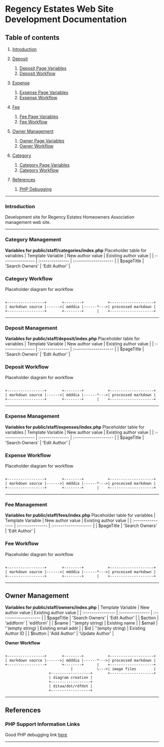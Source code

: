 
# Regency Estates Web Site Development Documentation #

## Table of contents
1. [Introduction](#introduction)

2. [Deposit](#deposit)
    1. [Deposit Page Variables](#deposit_sp_1)
    2. [Deposit Workflow](#deposit_sp_2)

3. [Expense](#expense)
    1. [Expense Page Variables](#expense_sp_1)
    2. [Expense Workflow](#expense_sp_2)

4. [Fee](#fee)
    1. [Fee Page Variables](#fee_sp_1)
    2. [Fee Workflow](#fee_sp_2)

5. [Owner Management](#owner)
    1. [Owner Page Variables](#owner_sp_1)
    2. [Owner Workflow](#owner_sp_2)

6. [Category](#category)
    1. [Category Page Variables](#category_sp_1)
    2. [Category Workflow](#category_sp_2)

7. [References](#references)
    1. [PHP Debugging](#referenes_sp_1)

---
<a name="Introduction"></a>
### Introduction
Development site for Regency Estates Homeowners Association
management web site.

---
<a name="category"></a>
### Category Management

<a name="category_sp_1"></a>
**Variables for public/staff/categories/index.php**
Placeholder table for variables
| Template Variable | New author value | Existing author value |
| :---------------- | :--------------- | :-------------------- |
| $pageTitle        | 'Search Owners'  | 'Edit Author'         |

<a name="category_sp_2"></a>
### Category Workflow
Placeholder diagram for workflow 
~~~~~ {.ditaa .no-separation}

+-----------------+       +--------+           +--------------------+
| markdown source |------>| mdddia |------*--->| processed markdown |
+-----------------+       +--------+      |    +--------------------+
~~~~~

---
<a name="deposit"></a>
### Deposit Management

<a name="deposit_sp_1"></a>
**Variables for public/staff/deposit/index.php**
Placeholder table for variables
| Template Variable | New author value | Existing author value |
| :---------------- | :--------------- | :-------------------- |
| $pageTitle        | 'Search Owners'  | 'Edit Author'         |

<a name="deposit_sp_2"></a>
### Deposit Workflow
Placeholder diagram for workflow 
~~~~~ {.ditaa .no-separation}
                                  
+-----------------+       +--------+           +--------------------+
| markdown source |------>| mdddia |------*--->| processed markdown |
+-----------------+       +--------+      |    +--------------------+
~~~~~

---
<a name="expense"></a>
### Expense Management

<a name="expense_sp_1"></a>
**Variables for public/staff/expenses/index.php**
Placeholder table for variables
| Template Variable | New author value | Existing author value |
| :---------------- | :--------------- | :-------------------- |
| $pageTitle        | 'Search Owners'  | 'Edit Author'         |

<a name="expense_sp_2"></a>
### Expense Workflow
Placeholder diagram for workflow 
~~~~~ {.ditaa .no-separation}
                                  
+-----------------+       +--------+           +--------------------+
| markdown source |------>| mdddia |------*--->| processed markdown |
+-----------------+       +--------+      |    +--------------------+
~~~~~

---
<a name="fee"></a>
### Fee Management

<a name="fee_sp_1"></a>
**Variables for public/staff/fees/index.php**
Placeholder table for variables
| Template Variable | New author value | Existing author value |
| :---------------- | :--------------- | :-------------------- |
| $pageTitle        | 'Search Owners'  | 'Edit Author'         |

<a name="fee_sp_2"></a>
### Fee Workflow
Placeholder diagram for workflow 
~~~~~ {.ditaa .no-separation}
                                  
+-----------------+       +--------+           +--------------------+
| markdown source |------>| mdddia |------*--->| processed markdown |
+-----------------+       +--------+      |    +--------------------+
~~~~~

---
<a name="owner"></a>
## Owner Management

<a name="owner_sp_1"></a>
**Variables for public/staff/owners/index.php**
| Template Variable | New author value | Existing author value |
| :---------------- | :--------------- | :-------------------- |
| $pageTitle        | 'Search Owners'  | 'Edit Author'         |
| $action           | 'addform'        | 'editform'            |
| $name             | ''(empty string) | Existing name         |
| $email            | ''(empty string) | Existing email addr   |
| $id               | ''(empty string) | Existing Author ID    |
| $button           | 'Add Author'     | 'Update Author'       |


<a name="owner_sp_2"></a>
**Owner Workflow**
~~~~~ {.ditaa .no-separation}
                                  
+-----------------+       +--------+           +--------------------+
| markdown source |------>| mdddia |------*--->| processed markdown |
+-----------------+       +--------+      |    +--------------------+
                              |           \--->| image files        |
                    +------------------+       +--------------------+
                    | diagram creation |
                    +------------------+
                    | ditaa/dot/rdfdot |
                    +------------------+
~~~~~

---
<a name="references"></a>
## References

<a name="referenes_sp_1"></a>
### PHP Support Information Links

Good PHP debugging link [here](https://stackify.com/php-debugging-guide/)

---
